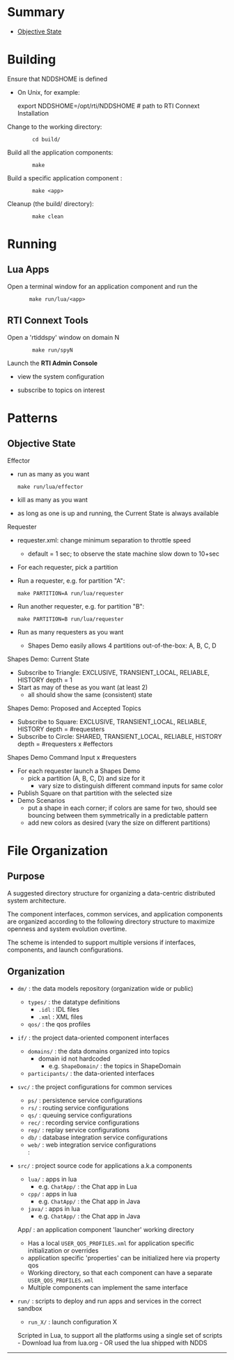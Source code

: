 # Summary

- [Objective State](#objective-state)

# Building

Ensure that NDDSHOME is defined

- On Unix, for example:

    export NDDSHOME=/opt/rti/NDDSHOME  # path to RTI Connext Installation
    
Change to the working directory:
	
			cd build/

Build all the application components:

			make
			
Build a specific application component <app>:
  
            make <app>

		
Cleanup (the build/ directory):

			make clean
    
# Running 

## Lua Apps

Open a terminal window for an application component and run the <app>
  
           make run/lua/<app>
      		
## RTI Connext Tools
      
Open a 'rtiddspy' window on domain N
 
    		make run/spyN
    
    
Launch the **RTI Admin Console**

  - view the system configuration 
   
  - subscribe to topics on interest
 
 
# Patterns

## Objective State

Effector
- run as many as you want

      make run/lua/effector
      
- kill as many as you want
- as long as one is up and running, the Current State is always available

Requester
- requester.xml: change minimum separation to throttle speed
  - default = 1 sec; to observe the state machine slow down to 10+sec
- For each requester, pick a partition
- Run a requester, e.g. for partition "A":

      make PARTITION=A run/lua/requester

- Run another requester, e.g. for partition "B":

      make PARTITION=B run/lua/requester
      
- Run as many requesters as you want
  - Shapes Demo easily allows 4 partitions out-of-the-box: A, B, C, D


Shapes Demo: Current State
- Subscribe to Triangle: EXCLUSIVE, TRANSIENT_LOCAL, RELIABLE, 
					     HISTORY depth = 1
- Start as may of these as you want (at least 2)
  - all should show the same (consistent) state

Shapes Demo: Proposed and Accepted Topics
- Subscribe to Square: EXCLUSIVE, TRANSIENT_LOCAL, RELIABLE, 
					   HISTORY depth = #requesters
- Subscribe to Circle: SHARED, TRANSIENT_LOCAL, RELIABLE, 
					   HISTORY depth = #requesters x #effectors
					   
Shapes Demo Command Input x #requesters
- For each requester launch a Shapes Demo
    - pick a partition  (A, B, C, D) and size for it
      - vary size to distinguish different command inputs for same color
- Publish Square on that partition with the selected size
- Demo Scenarios
   - put a shape in each corner; if colors are same for two, should see 
     bouncing between them symmetrically in a predictable pattern
   - add new colors as desired (vary the size on different partitions)

					   
     
# File Organization

## Purpose

A suggested directory structure for organizing a data-centric distributed
system architecture.

The component interfaces, common services, and application components are 
organized according to the following directory structure to maximize openness
and system evolution overtime. 

The scheme is intended to support multiple versions if interfaces, components, 
and launch configurations.

## Organization

- `dm/` : the data models repository (organization wide or public)
     - `types/` : the datatype definitions 
        - `.idl` : IDL files
        - `.xml` : XML files
     - `qos/` : the qos profiles    
            
- `if/` : the project data-oriented component interfaces
     - `domains/` : the data domains organized into topics 
         - domain id not hardcoded
            - e.g. `ShapeDomain/` : the topics in ShapeDomain
     - `participants/` : the data-oriented interfaces 
     
- `svc/` : the project configurations for common services
    - `ps/`  : persistence service configurations
    - `rs/`  : routing service configurations  
    - `qs/`  : queuing service configurations 
    - `rec/` : recording service configurations 
    - `rep/` : replay service configurations 
    - `db/`  : database integration service configurations
    - `web/` : web integration service configurations  
    :
      
- `src/` : project source code for applications a.k.a components
    - `lua/` : apps in lua
       - e.g. `ChatApp/` : the Chat app in Lua
    - `cpp/` : apps in lua
       - e.g. `ChatApp/` : the Chat app in Java
    - `java/` : apps in lua
       - e.g. `ChatApp/` : the Chat app in Java


	App/ : an application component 'launcher' working directory
	 - Has a local `USER_QOS_PROFILES.xml` for application specific 
	   initialization or overrides
	 - application specific 'properties' can be initialized here 
	   via property qos
	 - Working directory, so that each component can have a 
	   separate `USER_QOS_PROFILES.xml`
	 - Multiple components can implement the same interface
	 
- `run/` : scripts to deploy and run apps and services in the correct sandbox
    - `run_X/` : launch configuration X

	 Scripted in Lua, to support all the platforms using a single set of scripts
	  - Download lua from lua.org
	  - OR used the lua shipped with NDDS

-------------------------------------------------------------------------------



 
 